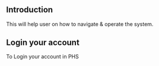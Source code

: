 #
## Introduction
This will help user on how to navigate & operate the system.

## Login your account

To Login your account in PHS
